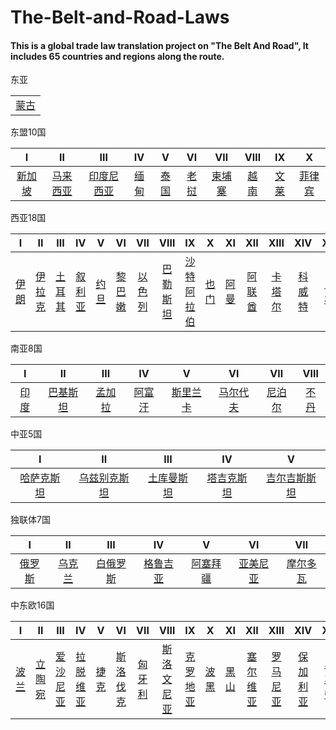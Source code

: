 # The-Belt-and-Road-Laws

#### This is a global trade law translation project on "The Belt And Road", It includes 65 countries and regions along the route.


东亚

|          |
| :-----: |
| [蒙古]() |



东盟10国

|          Ⅰ           |       Ⅱ       |            Ⅲ            |              Ⅳ               |         Ⅴ          |      Ⅵ       |         Ⅶ          |         Ⅷ          |             Ⅸ              |       Ⅹ        |
| :------------------: | :-----------: | :---------------------: | :--------------------------: | :----------------: | :----------: | :----------------: | :----------------: | :------------------------: | :------------: |
| [新加坡]() | [马来西亚]() | [印度尼西亚]() | [缅甸]() | [泰国]() | [老挝]() | [柬埔寨]() | [越南]() | [文莱]() | [菲律宾]() |



西亚18国

|          Ⅰ           |       Ⅱ       |            Ⅲ            |              Ⅳ               |         Ⅴ          |      Ⅵ       |         Ⅶ          |         Ⅷ          |             Ⅸ              |       Ⅹ        |       XI       |       XII       |       XIII       |       XIV       |       XV       |       XVI       |       XVII       |       XVIII       |
| :------------------: | :-----------: | :---------------------: | :--------------------------: | :----------------: | :----------: | :----------------: | :----------------: | :------------------------: | :------------: | :------------: | :------------: | :------------: | :------------: | :------------: | :------------: | :------------: | :------------: |
| [伊朗]() | [伊拉克]() | [土耳其]() | [叙利亚]() | [约旦]() | [黎巴嫩]() | [以色列]() | [巴勒斯坦]() | [沙特阿拉伯]() | [也门]() | [阿曼]() | [阿联酋]() | [卡塔尔]() | [科威特]() | [巴林]() | [希腊]() | [塞浦路斯]() | [埃及的西奈半岛]() |



南亚8国

|          Ⅰ           |       Ⅱ       |            Ⅲ            |              Ⅳ               |         Ⅴ          |      Ⅵ       |         Ⅶ          |         Ⅷ          |
| :------------------: | :-----------: | :---------------------: | :--------------------------: | :----------------: | :----------: | :----------------: | :----------------: | 
| [印度]() | [巴基斯坦]() | [孟加拉]() | [阿富汗]() | [斯里兰卡]() | [马尔代夫]() | [尼泊尔]() | [不丹]() |



中亚5国

|          Ⅰ           |       Ⅱ       |            Ⅲ            |              Ⅳ               |         Ⅴ          |
| :------------------: | :-----------: | :---------------------: | :--------------------------: | :----------------: |
| [哈萨克斯坦]() | [乌兹别克斯坦]() | [土库曼斯坦]() | [塔吉克斯坦]() | [吉尔吉斯斯坦]() |



独联体7国

|          Ⅰ           |       Ⅱ       |            Ⅲ            |              Ⅳ               |         Ⅴ          |      Ⅵ       |         Ⅶ          |
| :------------------: | :-----------: | :---------------------: | :--------------------------: | :----------------: | :----------: | :----------------: |
| [俄罗斯]() | [乌克兰]() | [白俄罗斯]() | [格鲁吉亚]() | [阿塞拜疆]() | [亚美尼亚]() | [摩尔多瓦]() |



中东欧16国

|          Ⅰ           |       Ⅱ       |            Ⅲ            |              Ⅳ               |         Ⅴ          |      Ⅵ       |         Ⅶ          |         Ⅷ          |             Ⅸ              |       Ⅹ        |       XI       |       XII       |       XIII       |       XIV       |       XV       |       XVI       |
| :------------------: | :-----------: | :---------------------: | :--------------------------: | :----------------: | :----------: | :----------------: | :----------------: | :------------------------: | :------------: | :------------: | :------------: | :------------: | :------------: | :------------: | :------------: |
| [波兰]() | [立陶宛]() | [爱沙尼亚]() | [拉脱维亚]() | [捷克]() | [斯洛伐克]() | [匈牙利]() | [斯洛文尼亚]() | [克罗地亚]() | [波黑]() | [黑山]() | [塞尔维亚]() | [罗马尼亚]() | [保加利亚]() | [马其顿]() | [阿尔巴尼亚]() |
